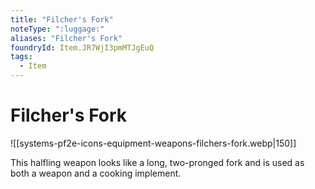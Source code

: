 ```yaml
---
title: "Filcher's Fork"
noteType: ":luggage:"
aliases: "Filcher's Fork"
foundryId: Item.JR7WjI3pmMTJgEuQ
tags:
  - Item
---
```


# Filcher's Fork
![[systems-pf2e-icons-equipment-weapons-filchers-fork.webp|150]]

This halfling weapon looks like a long, two-pronged fork and is used as both a weapon and a cooking implement.
